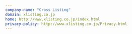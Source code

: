 ```yaml
---
company-name: "Cross Listing"
domain: xlisting.co.jp
home: http://www.xlisting.co.jp/index.html
privacy-policy: http://www.xlisting.co.jp/Privacy.html
---
```




